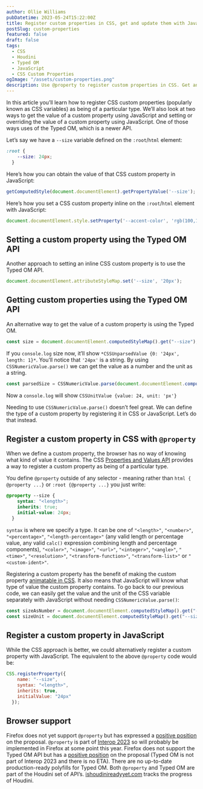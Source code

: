 ```yaml
---
author: Ollie Williams
pubDatetime: 2023-05-24T15:22:00Z
title: Register custom properties in CSS, get and update them with JavaScript
postSlug: custom-properties
featured: false
draft: false
tags:
  - CSS
  - Houdini
  - Typed OM
  - JavaScript
  - CSS Custom Properties
ogImage: "/assets/custom-properties.png"
description: Use @property to register custom properties in CSS. Get and update them in JavaScript with the Typed OM. 
---
```


In this article you’ll learn how to register CSS custom properties (popularly known as CSS variables) as being of a particular type. We’ll also look at two ways to get the value of a custom property using JavaScript and setting or overriding the value of a custom property using JavaScript. One of those ways uses of the Typed OM, which is a newer API. 

Let’s say we have a `--size` variable defined on the `:root`/`html` element:

```css
:root {
    --size: 24px;
  }
```
 Here’s how you can obtain the value of that CSS custom property in JavaScript:
```javascript
getComputedStyle(document.documentElement).getPropertyValue('--size');
```
Here’s how you set a CSS custom property inline on the `:root`/`html` element with JavaScript: 

```javascript
document.documentElement.style.setProperty('--accent-color', 'rgb(100,110,10)');
```

## Setting a custom property using the Typed OM API

Another approach to setting an inline CSS custom property is to use the Typed OM API. 
```javascript
document.documentElement.attributeStyleMap.set('--size', '20px');
```

## Getting custom properties using the Typed OM API

An alternative way to get the value of a custom property is using the Typed OM.
```javascript
const size = document.documentElement.computedStyleMap().get("--size");
```
If you `console.log` size now, it’ll show `*CSSUnparsedValue {0: '24px', length: 1}*`. You’ll notice that `'24px'` is a string. By using `CSSNumericValue.parse()` we can get the value as a number and the unit as a string.
```javascript
const parsedSize = CSSNumericValue.parse(document.documentElement.computedStyleMap().get("--size"))
```
Now a `console.log` will show `CSSUnitValue {value: 24, unit: 'px'}`

Needing to use `CSSNumericValue.parse()` doesn’t feel great. We can define the type of a custom property by registering it in CSS or JavaScript. Let’s do that instead.

## Register a custom property in CSS with `@property`

When we define a custom property, the browser has no way of knowing what kind of value it contains. The CSS [Properties and Values API](https://drafts.css-houdini.org/css-properties-values-api/) provides a way to register a custom property as being of a particular type. 

You define `@property` outside of any selector - meaning rather than `html { @property ...}` or `:root {@property ...}` you just write:

```css
@property --size {
    syntax: "<length>";
    inherits: true;
    initial-value: 24px;
  }
```
`syntax` is where we specify a type. It can be one of `"<length>"`, `"<number>"`, `"<percentage>"`, `"<length-percentage>"` (any valid length or percentage value, any valid `calc()` expression combining length and percentage components), `"<color>"`, `"<image>"`, `"<url>"`, `"<integer>"`, `"<angle>"`, `"<time>"`, `"<resolution>"`, `"<transform-function>"`, `"<transform-list>"` or `"<custom-ident>"`.

Registering a custom property has the benefit of making the custom property [animatable in CSS](https://web.dev/at-property/). It also means that JavaScript will know what type of value the custom property contains. To go back to our previous code, we can easily get the value and the unit of the CSS variable separately with JavaScript without needing `CSSNumericValue.parse()`: 

```javascript
const sizeAsNumber = document.documentElement.computedStyleMap().get("--size").value 
const sizeUnit = document.documentElement.computedStyleMap().get("--size").unit
```

## Register a custom property in JavaScript 

While the CSS approach is better, we could alternatively register a custom property with JavaScript. The equivalent to the above `@property` code would be:

```javascript
CSS.registerProperty({
    name: "--size",
    syntax: "<length>",
    inherits: true,
    initialValue: "24px"
  });
```

## Browser support

Firefox does not yet support `@property` but has expressed a [positive position](https://mozilla.github.io/standards-positions/#at-property) on the proposal. `@property` is part of [Interop 2023](https://webkit.org/blog/13706/interop-2023/#F) so will probably be implemented in Firefox at some point this year. Firefox does not support the Typed OM API but has a [positive position](https://mozilla.github.io/standards-positions/#css-typed-om) on the proposal (Typed OM is not part of Interop 2023 and there is no ETA). There are no up-to-date production-ready polyfills for Typed OM. Both `@property` and Typed OM are part of the Houdini set of API’s. [ishoudinireadyyet.com](https://ishoudinireadyyet.com/) tracks the progress of Houdini.

